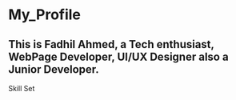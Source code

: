 # My_Profile

## This is Fadhil Ahmed, a Tech enthusiast, WebPage Developer, UI/UX Designer also a Junior Developer. 

Skill Set
